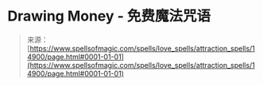 <!--yml

category: 未分类

date: 2024-06-12 18:54:02

-->

# Drawing Money - 免费魔法咒语

> 来源：[https://www.spellsofmagic.com/spells/love_spells/attraction_spells/14900/page.html#0001-01-01](https://www.spellsofmagic.com/spells/love_spells/attraction_spells/14900/page.html#0001-01-01)
